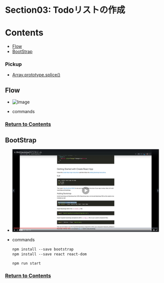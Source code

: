 # Section03: Todoリストの作成

<a id = "contents">

# Contents
* [Flow](#flow)
* [BootStrap](#BootStrap)

### Pickup
* [Array.prototype.splice()](https://developer.mozilla.org/ja/docs/Web/JavaScript/Reference/Global_Objects/Array/splice)


<a id = "flow">

## Flow
* ![Image](../src/images/Section03/init001.png)

* commands

### [Return to Contents](#contents)


<a id = "BootStrap">

## BootStrap
* ![Image](../src/images/Section03/BootStrap001.png)

* commands
  ```
  npm install --save bootstrap
  npm install --save react react-dom
  ```
  ```
  npm run start
  ```

### [Return to Contents](#contents)